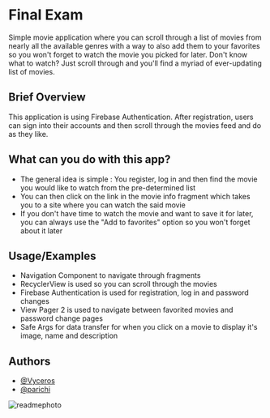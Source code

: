 
# Final Exam

Simple movie application where you can scroll through a list of movies from nearly all the available genres with a way to also add them to your favorites so you won't forget to watch the movie you picked for later. Don't know what to watch? Just scroll through and you'll find a myriad of ever-updating list of movies.


## Brief Overview

This application is using Firebase Authentication. After registration, users can sign into their accounts and then scroll through the movies feed and do as they like.


## What can you do with this app?
- The general idea is simple : You register, log in and then find the movie you would like to watch from the pre-determined list
- You can then click on the link in the movie info fragment which takes you to a site where you can watch the said movie
- If you don't have time to watch the movie and want to save it for later, you can always use the "Add to favorites" option so you won't forget about it later




## Usage/Examples

- Navigation Component to navigate through fragments
- RecyclerView is used so you can scroll through the movies
- Firebase Authentication is used for registration, log in and password changes
- View Pager 2 is used to navigate between favorited movies and password change pages
- Safe Args for data transfer for when you click on a movie to display it's image, name and description

## Authors

- [@Vyceros](https://www.github.com/Vyceros)
- [@parichi](https://www.github.com/parichi)

![readmephoto](https://user-images.githubusercontent.com/114677470/216689959-4aca05ca-7931-4171-93d4-8d23873a4f37.png)
